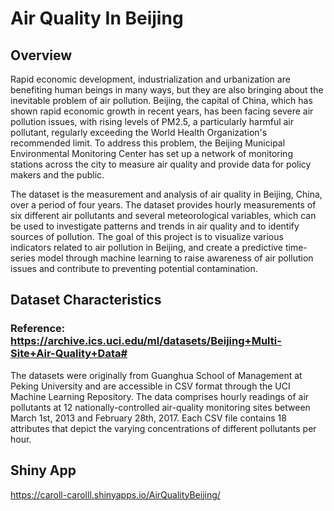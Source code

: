 # Air Quality In Beijing
## Overview 
Rapid economic development, industrialization and urbanization are benefiting human beings in many ways, but they are also bringing about the inevitable problem of air pollution. Beijing, the capital of China, which has shown rapid economic growth in recent years, has been facing severe air pollution issues, with rising levels of PM2.5, a particularly harmful air pollutant, regularly exceeding the World Health Organization's recommended limit. To address this problem, the Beijing Municipal Environmental Monitoring Center has set up a network of monitoring stations across the city to measure air quality and provide data for policy makers and the public.

The dataset is the measurement and analysis of air quality in Beijing, China, over a period of four years. The dataset provides hourly measurements of six different air pollutants and several meteorological variables, which can be used to investigate patterns and trends in air quality and to identify sources of pollution. The goal of this project is to visualize various indicators related to air pollution in Beijing, and create a predictive time-series model through machine learning to raise awareness of air pollution issues and contribute to preventing potential contamination.

## Dataset Characteristics 
### Reference: https://archive.ics.uci.edu/ml/datasets/Beijing+Multi-Site+Air-Quality+Data# 
The datasets were originally from Guanghua School of Management at Peking University and are accessible in CSV format through the UCI Machine Learning Repository. The data comprises hourly readings of air pollutants at 12 nationally-controlled air-quality monitoring sites between March 1st, 2013 and February 28th, 2017. Each CSV file contains 18 attributes that depict the varying concentrations of different pollutants per hour.

## Shiny App
https://caroll-carolll.shinyapps.io/AirQualityBeijing/
